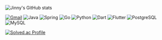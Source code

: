 ![Jinny's GitHub stats](https://github-readme-stats.vercel.app/api?username=becooq81&show_icons=true&theme=radical) 

<a href="mailto:becooq81@gmail.com">![Gmail](https://img.shields.io/badge/Gmail-D14836?style=for-the-badge&logo=gmail&logoColor=white)</a>
![Java](https://img.shields.io/badge/Java-ED8B00?style=for-the-badge&logo=openjdk&logoColor=white)
![Spring](https://img.shields.io/badge/Spring-6DB33F?style=for-the-badge&logo=spring&logoColor=white)
![Go](https://img.shields.io/badge/Go-00ADD8?style=for-the-badge&logo=go&logoColor=white)
![Python](https://img.shields.io/badge/Python-3776AB?style=for-the-badge&logo=python&logoColor=white)
![Dart](https://img.shields.io/badge/Dart-0175C2?style=for-the-badge&logo=dart&logoColor=white)
![Flutter](https://img.shields.io/badge/Flutter-02569B?style=for-the-badge&logo=flutter&logoColor=white)
![PostgreSQL](https://img.shields.io/badge/PostgreSQL-316192?style=for-the-badge&logo=postgresql&logoColor=white)
![MySQL](https://img.shields.io/badge/MySQL-00000F?style=for-the-badge&logo=mysql&logoColor=white)

[![Solved.ac Profile](http://mazassumnida.wtf/api/v2/generate_badge?boj=becooq81)](https://solved.ac/becooq81/)

